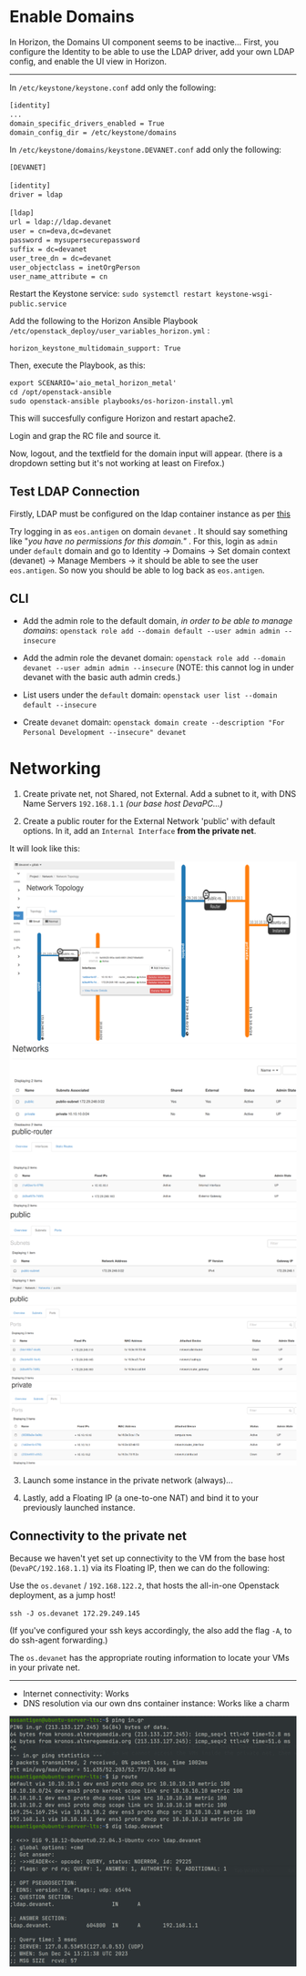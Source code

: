 # Enable Domains

In Horizon, the Domains UI component seems to be inactive... First, you configure the Identity to be able to use the LDAP driver, add your own LDAP config, and enable the UI view in Horizon.

---

In `/etc/keystone/keystone.conf` add only the following:

```
[identity]
...
domain_specific_drivers_enabled = True
domain_config_dir = /etc/keystone/domains
```

In `/etc/keystone/domains/keystone.DEVANET.conf` add only the following:

```
[DEVANET]

[identity]
driver = ldap

[ldap]
url = ldap://ldap.devanet
user = cn=deva,dc=devanet
password = mysupersecurepassword
suffix = dc=devanet
user_tree_dn = dc=devanet
user_objectclass = inetOrgPerson
user_name_attribute = cn
```

Restart the Keystone service: `sudo systemctl restart keystone-wsgi-public.service`

Add the following to the Horizon Ansible Playbook `/etc/openstack_deploy/user_variables_horizon.yml` :

```
horizon_keystone_multidomain_support: True
```
Then, execute the Playbook, as this:
```
export SCENARIO='aio_metal_horizon_metal'
cd /opt/openstack-ansible
sudo openstack-ansible playbooks/os-horizon-install.yml 
```
This will succesfully configure Horizon and restart apache2. 

Login and grap the RC file and source it.

Now, logout, and the textfield for the domain input will appear. (there is a dropdown setting but it's not working at least on Firefox.)

## Test LDAP Connection

Firstly, LDAP must be configured on the ldap container instance as per [this](https://github.com/eosantigen/devanet/blob/main/docker/domain/ldap/README.md)

Try logging in as `eos.antigen` on domain `devanet` . It should say something like "_you have no permissions for this domain."_  . For this, login as `admin` under `default` domain and go to Identity -> Domains -> Set domain context (devanet) -> Manage Members -> it should be able to see the user `eos.antigen`. So now you should be able to log back as `eos.antigen`.

## CLI

- Add the admin role to the default domain, _in order to be able to manage domains_: `openstack role add --domain default --user admin admin --insecure`

- Add the admin role the devanet domain: `openstack role add --domain devanet --user admin admin --insecure` (NOTE: this cannot log in under devanet with the basic auth admin creds.)

- List users under the `default` domain: `openstack user list --domain default --insecure`

- Create `devanet` domain: `openstack domain create --description "For Personal Development --insecure" devanet`

# Networking

1. Create private net, not Shared, not External. Add a subnet to it, with DNS Name Servers `192.168.1.1` _(our base host DevaPC...)_

2. Create a public router for the External Network 'public' with default options. In it, add an `Internal Interface` **from the private net**.

It will look like this:

![topology](./media/openstack/topology.png)
![nets](./media/openstack/nets.png)
![router](./media/openstack/public-router.png)
![publicnet](./media/openstack/public-net.png)
![publicports](./media/openstack/public-ports.png)
![privateports](./media/openstack/private-ports.png)

3. Launch some instance in the private network (always)...

4. Lastly, add a Floating IP (a one-to-one NAT) and bind it to your previously launched instance. 

## Connectivity to the private net

Because we haven't yet set up connectivity to the VM from the base host (`DevaPC/192.168.1.1`) via its Floating IP, then we can do the following:

Use the `os.devanet` / `192.168.122.2`, that hosts the all-in-one Openstack deployment, as a jump host!

`ssh -J os.devanet 172.29.249.145`

(If you've configured your ssh keys accordingly, the also add the flag `-A`, to do ssh-agent forwarding.)

The `os.devanet` has the appropriate routing information to locate your VMs in your private net.

---

- Internet connectivity: Works
- DNS resolution via our own dns container instance: Works like a charm

![connectivity](./media/openstack/connectivity.png)
